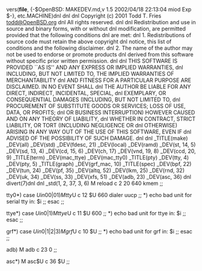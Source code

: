 vers(__file__,
	{-$OpenBSD: MAKEDEV.md,v 1.5 2002/04/18 22:13:04 miod Exp $-},
etc.MACHINE)dnl
dnl
dnl Copyright (c) 2001 Todd T. Fries <todd@OpenBSD.org>
dnl All rights reserved.
dnl
dnl Redistribution and use in source and binary forms, with or without
dnl modification, are permitted provided that the following conditions
dnl are met:
dnl 1. Redistributions of source code must retain the above copyright
dnl    notice, this list of conditions and the following disclaimer.
dnl 2. The name of the author may not be used to endorse or promote products
dnl    derived from this software without specific prior written permission.
dnl
dnl THIS SOFTWARE IS PROVIDED ``AS IS'' AND ANY EXPRESS OR IMPLIED WARRANTIES,
dnl INCLUDING, BUT NOT LIMITED TO, THE IMPLIED WARRANTIES OF MERCHANTABILITY
dnl AND FITNESS FOR A PARTICULAR PURPOSE ARE DISCLAIMED.  IN NO EVENT SHALL
dnl THE AUTHOR BE LIABLE FOR ANY DIRECT, INDIRECT, INCIDENTAL, SPECIAL,
dnl EXEMPLARY, OR CONSEQUENTIAL DAMAGES (INCLUDING, BUT NOT LIMITED TO,
dnl PROCUREMENT OF SUBSTITUTE GOODS OR SERVICES; LOSS OF USE, DATA, OR PROFITS;
dnl OR BUSINESS INTERRUPTION) HOWEVER CAUSED AND ON ANY THEORY OF LIABILITY,
dnl WHETHER IN CONTRACT, STRICT LIABILITY, OR TORT (INCLUDING NEGLIGENCE OR
dnl OTHERWISE) ARISING IN ANY WAY OUT OF THE USE OF THIS SOFTWARE, EVEN IF
dnl ADVISED OF THE POSSIBILITY OF SUCH DAMAGE.
dnl
dnl
_TITLE(make)
_DEV(all)
_DEV(std)
_DEV(fdesc, 21)
_DEV(local)
_DEV(ramd)
_DEV(st, 14, 5)
_DEV(sd, 13, 4)
_DEV(cd, 15, 6)
_DEV(ch, 17)
_DEV(vnd, 19, 8)
_DEV(ccd, 20, 9)
_TITLE(term)
_DEV(mac_ttye)
_DEV(mac_tty0)
_TITLE(pty)
_DEV(tty, 4)
_DEV(pty, 5)
_TITLE(graph)
_DEV(grf_mac, 10)
_TITLE(spec)
_DEV(bpf, 22)
_DEV(tun, 24)
_DEV(pf, 35)
_DEV(altq, 52)
_DEV(lkm, 25)
_DEV(rnd, 32)
_DEV(uk, 34)
_DEV(ss, 33)
_DEV(xfs, 51)
_DEV(adb, 23)
_DEV(asc, 36)
dnl
divert(7)dnl
dnl
_std(1, 2, 37, 3, 6)
	M reload	c 2 20 640 kmem
	;;

tty0*)
	case $U in
	00|01)
		M tty$U c 12 $U 660 dialer uucp
		;;
	*)
		echo bad unit for serial tty in: $i
		;;
	esac
	;;

ttye*)
	case $U in
	0|1)
		M ttye$U c 11 $U 600
		;;
	*)
		echo bad unit for ttye in: $i
		;;
	esac
	;;

grf*)
	case $U in
	0|1|2|3)
		M grf$U c 10 $U
		;;
	*)
		echo bad unit for grf in: $i
		;;
	esac
	;;

adb)
	M adb c 23 0
	;;

asc*)
        M asc$U c 36 $U
        ;;
